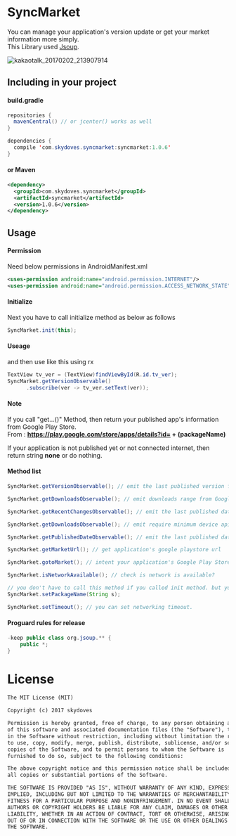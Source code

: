 # SyncMarket
You can manage your application's version update or get your market information more simply.<br>
This Library used [Jsoup](https://jsoup.org/).

![kakaotalk_20170202_213907914](https://cloud.githubusercontent.com/assets/24237865/22550481/9fd478da-e993-11e6-9ca5-cfcff0e2dd26.jpg)

 
## Including in your project
#### build.gradle
```java
repositories {
  mavenCentral() // or jcenter() works as well
}

dependencies {
  compile 'com.skydoves.syncmarket:syncmarket:1.0.6'
}
```

#### or Maven
```xml
<dependency>
  <groupId>com.skydoves.syncmarket</groupId>
  <artifactId>syncmarket</artifactId>
  <version>1.0.6</version>
</dependency>
```
    
## Usage
#### Permission
Need below permissions in AndroidManifest.xml
```xml
<uses-permission android:name="android.permission.INTERNET"/>
<uses-permission android:name="android.permission.ACCESS_NETWORK_STATE"/>
```

#### Initialize
Next you have to call initialize method as below as follows
```java
SyncMarket.init(this);
```

#### Useage
and then use like this using rx
```java
TextView tv_ver = (TextView)findViewById(R.id.tv_ver);
SyncMarket.getVersionObservable()
	  .subscribe(ver -> tv_ver.setText(ver));
```

#### Note
If you call "get...()" Method, then return your published app's information from Google Play Store.<br>
From : **https://play.google.com/store/apps/details?id= + (packageName)**

If your application is not published yet or not connected internet, then return string **none** or do nothing.

#### Method list
```java
SyncMarket.getVersionObservable(); // emit the last published version from Google Play Store
```
```java
SyncMarket.getDownloadsObservable(); // emit downloads range from Google Play Store
```
```java
SyncMarket.getRecentChangesObservable(); // emit the last published date from Google Play Store as string array
```
```java
SyncMarket.getDownloadsObservable(); // emit require minimum device api level from Google Play Store
```
```java
SyncMarket.getPublishedDateObservable(); // emit the last published date from Google Play Store
```
```java
SyncMarket.getMarketUrl(); // get application's google playstore url
```
```java
SyncMarket.gotoMarket(); // intent your application's Google Play Store Page
```
```java
SyncMarket.isNetworkAvailable(); // check is network is available? 
```
```java
// you don't have to call this method if you called init method. but you can set and testing.
SyncMarket.setPackageName(String s); 
```
```java
SyncMarket.setTimeout(); // you can set networking timeout.
```

#### Proguard rules for release
```java
-keep public class org.jsoup.** {
	public *;
}
```

# License
```xml
The MIT License (MIT)

Copyright (c) 2017 skydoves

Permission is hereby granted, free of charge, to any person obtaining a copy
of this software and associated documentation files (the "Software"), to deal
in the Software without restriction, including without limitation the rights
to use, copy, modify, merge, publish, distribute, sublicense, and/or sell
copies of the Software, and to permit persons to whom the Software is
furnished to do so, subject to the following conditions:

The above copyright notice and this permission notice shall be included in
all copies or substantial portions of the Software.

THE SOFTWARE IS PROVIDED "AS IS", WITHOUT WARRANTY OF ANY KIND, EXPRESS OR
IMPLIED, INCLUDING BUT NOT LIMITED TO THE WARRANTIES OF MERCHANTABILITY,
FITNESS FOR A PARTICULAR PURPOSE AND NONINFRINGEMENT. IN NO EVENT SHALL THE
AUTHORS OR COPYRIGHT HOLDERS BE LIABLE FOR ANY CLAIM, DAMAGES OR OTHER
LIABILITY, WHETHER IN AN ACTION OF CONTRACT, TORT OR OTHERWISE, ARISING FROM,
OUT OF OR IN CONNECTION WITH THE SOFTWARE OR THE USE OR OTHER DEALINGS IN
THE SOFTWARE.
```
